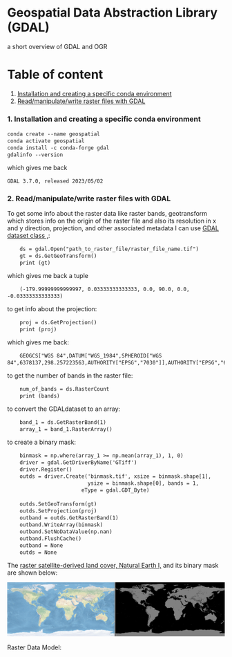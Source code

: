 # Geospatial Data Abstraction Library (GDAL)

a short overview of GDAL and OGR


# Table of content

1. [Installation and creating a specific conda environment](#1)
2. [Read/manipulate/write raster files with GDAL](#2)
    
<a name="1"></b>
### 1. Installation and creating a specific conda environment

    conda create --name geospatial
    conda activate geospatial
    conda install -c conda-forge gdal
    gdalinfo --version

which gives me back

    GDAL 3.7.0, released 2023/05/02 

<a name="2"></b>
### 2. Read/manipulate/write raster files with GDAL

To get some info about the raster data like raster bands, geotransform which stores info on the origin of the raster file and also its resolution in x and y direction, projection, and other associated metadata I can use <a href="https://gdal.org/user/raster_data_model.html" target="_blank" rel="noopener">GDAL dataset class ,</a>:

        ds = gdal.Open("path_to_raster_file/raster_file_name.tif")
        gt = ds.GetGeoTransform()
        print (gt)

which gives me back a tuple
        
        (-179.99999999999997, 0.03333333333333, 0.0, 90.0, 0.0, -0.03333333333333)

to get info about the projection:

        proj = ds.GetProjection()
        print (proj)

which gives me back:

        GEOGCS["WGS 84",DATUM["WGS_1984",SPHEROID["WGS 84",6378137,298.257223563,AUTHORITY["EPSG","7030"]],AUTHORITY["EPSG","6326"]],PRIMEM["Greenwich",0,AUTHORITY["EPSG","8901"]],UNIT["degree",0.0174532925199433,AUTHORITY["EPSG","9122"]],AXIS["Latitude",NORTH],AXIS["Longitude",EAST],AUTHORITY["EPSG","4326"]]

to get the number of bands in the raster file:

        num_of_bands = ds.RasterCount
        print (bands)

to convert the GDALdataset to an array:

        band_1 = ds.GetRasterBand(1)
        array_1 = band_1.RasterArray()

to create a binary mask:

        binmask = np.where(array_1 >= np.mean(array_1), 1, 0)
        driver = gdal.GetDriverByName('GTiff')
        driver.Register()
        outds = driver.Create('binmask.tif', xsize = binmask.shape[1],
                              ysize = binmask.shape[0], bands = 1,
                            eType = gdal.GDT_Byte)
        
        outds.SetGeoTransform(gt)
        outds.SetProjection(proj)
        outband = outds.GetRasterBand(1)
        outband.WriteArray(binmask)
        outband.SetNoDataValue(np.nan)
        outband.FlushCache()
        outband = None
        outds = None 

The <a href="https://www.naturalearthdata.com/downloads/50m-raster-data/" target="_blank" rel="noopener">raster satellite-derived land cover, Natural Earth I,</a> and its binary mask are shown below:

![](https://github.com/DanialArab/Geospatial_Data_Science/blob/main/My%20GIS%20Projects/plots/satellite_drived_land_cover_natural_earth_1.png)

Raster Data Model:



